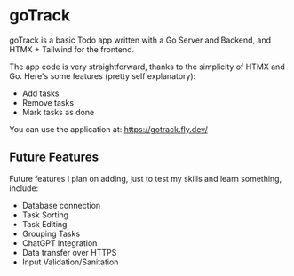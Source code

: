 # goTrack

goTrack is a basic Todo app written with a Go Server and Backend, and HTMX + Tailwind for the frontend. 

The app code is very straightforward, thanks to the simplicity of HTMX and Go. Here's some features (pretty self explanatory):

- Add tasks
- Remove tasks
- Mark tasks as done

You can use the application at: https://gotrack.fly.dev/

## Future Features

Future features I plan on adding, just to test my skills and learn something, include:

- Database connection
- Task Sorting
- Task Editing
- Grouping Tasks
- ChatGPT Integration
- Data transfer over HTTPS
- Input Validation/Sanitation
